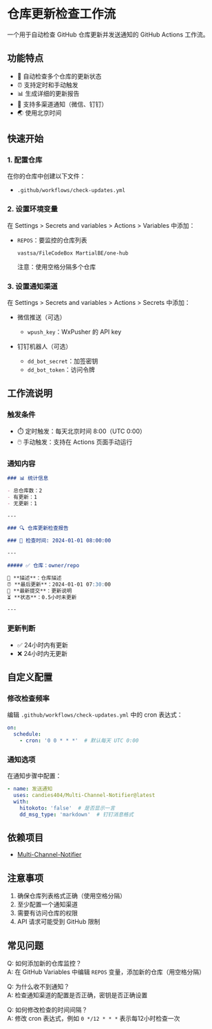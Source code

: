 # 仓库更新检查工作流

一个用于自动检查 GitHub 仓库更新并发送通知的 GitHub Actions 工作流。

## 功能特点

- 🔄 自动检查多个仓库的更新状态
- ⏰ 支持定时和手动触发
- 📊 生成详细的更新报告
- 📱 支持多渠道通知（微信、钉钉）
- 🌏 使用北京时间

## 快速开始

### 1. 配置仓库

在你的仓库中创建以下文件：
- `.github/workflows/check-updates.yml`

### 2. 设置环境变量

在 Settings > Secrets and variables > Actions > Variables 中添加：

- `REPOS`：要监控的仓库列表
  ```
  vastsa/FileCodeBox MartialBE/one-hub
  ```
  注意：使用空格分隔多个仓库

### 3. 设置通知渠道

在 Settings > Secrets and variables > Actions > Secrets 中添加：

- 微信推送（可选）
   - `wpush_key`：WxPusher 的 API key

- 钉钉机器人（可选）
   - `dd_bot_secret`：加签密钥
   - `dd_bot_token`：访问令牌

## 工作流说明

### 触发条件

- ⏱️ 定时触发：每天北京时间 8:00（UTC 0:00）
- 🖱️ 手动触发：支持在 Actions 页面手动运行

### 通知内容

```markdown
### 📊 统计信息

- 总仓库数：2
- 有更新：1
- 无更新：1

---

### 🔍 仓库更新检查报告

### 📅 检查时间: 2024-01-01 08:00:00

---

##### ✅ 仓库：owner/repo

📝 **描述**：仓库描述
⏰ **最后更新**：2024-01-01 07:30:00
📌 **最新提交**：更新说明
⏳ **状态**：0.5小时未更新

---
```

### 更新判断

- ✅ 24小时内有更新
- ❌ 24小时内无更新

## 自定义配置

### 修改检查频率

编辑 `.github/workflows/check-updates.yml` 中的 cron 表达式：

```yaml
on:
  schedule:
    - cron: '0 0 * * *'  # 默认每天 UTC 0:00
```

### 通知选项

在通知步骤中配置：

```yaml
- name: 发送通知
  uses: candies404/Multi-Channel-Notifier@latest
  with:
    hitokoto: 'false'  # 是否显示一言
    dd_msg_type: 'markdown'  # 钉钉消息格式
```

## 依赖项目

- [Multi-Channel-Notifier](https://github.com/candies404/Multi-Channel-Notifier)

## 注意事项

1. 确保仓库列表格式正确（使用空格分隔）
2. 至少配置一个通知渠道
3. 需要有访问仓库的权限
4. API 请求可能受到 GitHub 限制

## 常见问题

Q: 如何添加新的仓库监控？  
A: 在 GitHub Variables 中编辑 `REPOS` 变量，添加新的仓库（用空格分隔）

Q: 为什么收不到通知？  
A: 检查通知渠道的配置是否正确，密钥是否正确设置

Q: 如何修改检查的时间间隔？  
A: 修改 cron 表达式，例如 `0 */12 * * *` 表示每12小时检查一次
